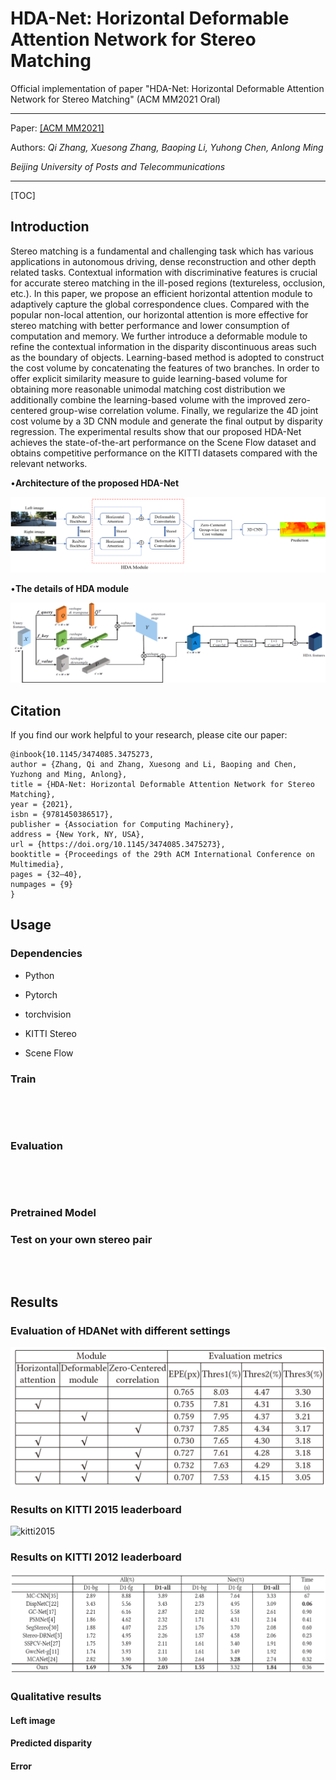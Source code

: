 # **HDA-Net: Horizontal Deformable Attention Network for Stereo Matching**

Official implementation of paper "HDA-Net: Horizontal Deformable Attention Network for Stereo Matching" (ACM MM2021 Oral)

------

Paper: [[ACM MM2021]](https://dl.acm.org/doi/abs/10.1145/3474085.3475273)

Authors: *Qi Zhang, Xuesong Zhang, Baoping Li, Yuhong Chen, Anlong Ming*

*Beijing University of Posts and Telecommunications*

------

[TOC]

## Introduction

Stereo matching is a fundamental and challenging task which has various applications in autonomous driving, dense reconstruction and other depth related tasks. Contextual information with discriminative features is crucial for accurate stereo matching in the ill-posed regions (textureless, occlusion, etc.). In this paper, we propose an efficient horizontal attention module to adaptively capture the global correspondence clues. Compared with the popular non-local attention, our horizontal attention is more effective for stereo matching with better performance and lower consumption of computation and memory. We further introduce a deformable module to refine the contextual information in the disparity discontinuous areas such as the boundary of objects. Learning-based method is adopted to construct the cost volume by concatenating the features of two branches. In order to offer explicit similarity measure to guide learning-based volume for obtaining more reasonable unimodal matching cost distribution we additionally combine the learning-based volume with the improved zero-centered group-wise correlation volume. Finally, we regularize the 4D joint cost volume by a 3D CNN module and generate the final output by disparity regression. The experimental results show that our proposed HDA-Net achieves the state-of-the-art performance on the Scene Flow dataset and obtains competitive performance on the KITTI datasets compared with the relevant networks.

•**Architecture of the proposed HDA-Net**

![Architecture of the proposed HDA-Net](./hdanet.png)

•**The details of HDA module**

![The details of HDA module](./hda.png)



## Citation

If you find our work helpful to your research, please cite our paper:

```
@inbook{10.1145/3474085.3475273,
author = {Zhang, Qi and Zhang, Xuesong and Li, Baoping and Chen, Yuzhong and Ming, Anlong},
title = {HDA-Net: Horizontal Deformable Attention Network for Stereo Matching},
year = {2021},
isbn = {9781450386517},
publisher = {Association for Computing Machinery},
address = {New York, NY, USA},
url = {https://doi.org/10.1145/3474085.3475273},
booktitle = {Proceedings of the 29th ACM International Conference on Multimedia},
pages = {32–40},
numpages = {9}
}
```

## Usage

### Dependencies

* Python

* Pytorch

* torchvision

* KITTI Stereo

* Scene Flow

### Train

```




```

### Evaluation

```




```

### Pretrained Model

### 

### Test on your own stereo pair

```



```

## Results

### Evaluation of HDANet with different settings

<img src="./Ablation.jpg" alt="Ablation" style="zoom:67%;" />

### Results on KITTI 2015 leaderboard

![kitti2015](D:\libaoping\HDANet\kitti2015.png)

### Results on KITTI 2012 leaderboard

![kitti2012](./kitti2012.png)

### Qualitative results

#### Left image

#### Predicted disparity

#### Error

